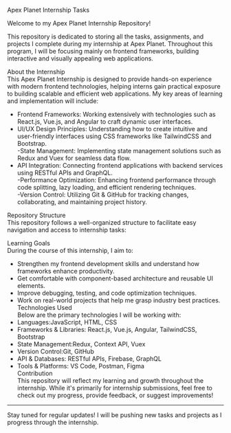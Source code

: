 Apex Planet Internship Tasks  

Welcome to my Apex Planet Internship Repository!   

This repository is dedicated to storing all the tasks, assignments, and projects I complete during my internship at Apex Planet. Throughout this program, I will be focusing mainly on frontend frameworks, building interactive and visually appealing web applications.  

About the Internship  
This Apex Planet Internship is designed to provide hands-on experience with modern frontend technologies, helping interns gain practical exposure to building scalable and efficient web applications. My key areas of learning and implementation will include:  

- Frontend Frameworks: Working extensively with technologies such as React.js, Vue.js, and Angular to craft dynamic user interfaces.  
- UI/UX Design Principles: Understanding how to create intuitive and user-friendly interfaces using CSS frameworks like TailwindCSS and Bootstrap.  
-State Management: Implementing state management solutions such as Redux and Vuex for seamless data flow.  
- API Integration: Connecting frontend applications with backend services using RESTful APIs and GraphQL.  
-Performance Optimization: Enhancing frontend performance through code splitting, lazy loading, and efficient rendering techniques.  
-Version Control: Utilizing Git & GitHub for tracking changes, collaborating, and maintaining project history.  

Repository Structure  
This repository follows a well-organized structure to facilitate easy navigation and access to internship tasks:  

Learning Goals  
During the course of this internship, I aim to:  
- Strengthen my frontend development skills and understand how frameworks enhance productivity.  
- Get comfortable with component-based architecture and reusable UI elements.  
- Improve debugging, testing, and code optimization techniques.  
- Work on real-world projects that help me grasp industry best practices.  
Technologies Used  
Below are the primary technologies I will be working with:  
- Languages:JavaScript, HTML, CSS  
- Frameworks & Libraries: React.js, Vue.js, Angular, TailwindCSS, Bootstrap  
- State Management:Redux, Context API, Vuex  
- Version Control:Git, GitHub  
- API & Databases: RESTful APIs, Firebase, GraphQL  
- Tools & Platforms: VS Code, Postman, Figma  
 Contribution  
This repository will reflect my learning and growth throughout the internship. While it's primarily for internship submissions, feel free to check out my progress, provide feedback, or suggest improvements!  

---
Stay tuned for regular updates! I will be pushing new tasks and projects as I progress through the internship.   
